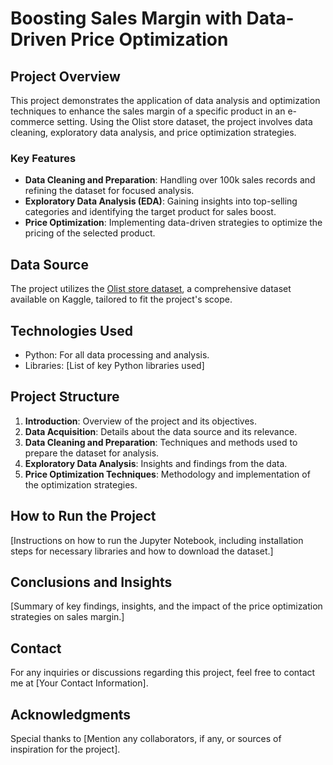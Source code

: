 # Boosting Sales Margin with Data-Driven Price Optimization

## Project Overview
This project demonstrates the application of data analysis and optimization techniques to enhance the sales margin of a specific product in an e-commerce setting. Using the Olist store dataset, the project involves data cleaning, exploratory data analysis, and price optimization strategies.

### Key Features
- **Data Cleaning and Preparation**: Handling over 100k sales records and refining the dataset for focused analysis.
- **Exploratory Data Analysis (EDA)**: Gaining insights into top-selling categories and identifying the target product for sales boost.
- **Price Optimization**: Implementing data-driven strategies to optimize the pricing of the selected product.

## Data Source
The project utilizes the [Olist store dataset](https://www.kaggle.com/datasets/olistbr/brazilian-ecommerce), a comprehensive dataset available on Kaggle, tailored to fit the project's scope.

## Technologies Used
- Python: For all data processing and analysis.
- Libraries: [List of key Python libraries used]

## Project Structure
1. **Introduction**: Overview of the project and its objectives.
2. **Data Acquisition**: Details about the data source and its relevance.
3. **Data Cleaning and Preparation**: Techniques and methods used to prepare the dataset for analysis.
4. **Exploratory Data Analysis**: Insights and findings from the data.
5. **Price Optimization Techniques**: Methodology and implementation of the optimization strategies.

## How to Run the Project
[Instructions on how to run the Jupyter Notebook, including installation steps for necessary libraries and how to download the dataset.]

## Conclusions and Insights
[Summary of key findings, insights, and the impact of the price optimization strategies on sales margin.]

## Contact
For any inquiries or discussions regarding this project, feel free to contact me at [Your Contact Information].

## Acknowledgments
Special thanks to [Mention any collaborators, if any, or sources of inspiration for the project].
